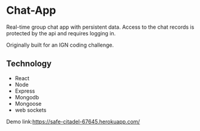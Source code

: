 # Chat-App
Real-time group chat app with persistent data.  Access to the chat records is protected by the api and requires logging in.

Originally built for an IGN coding challenge.

## Technology

- React
- Node
- Express
- Mongodb
- Mongoose
- web sockets

Demo link:https://safe-citadel-67645.herokuapp.com/
